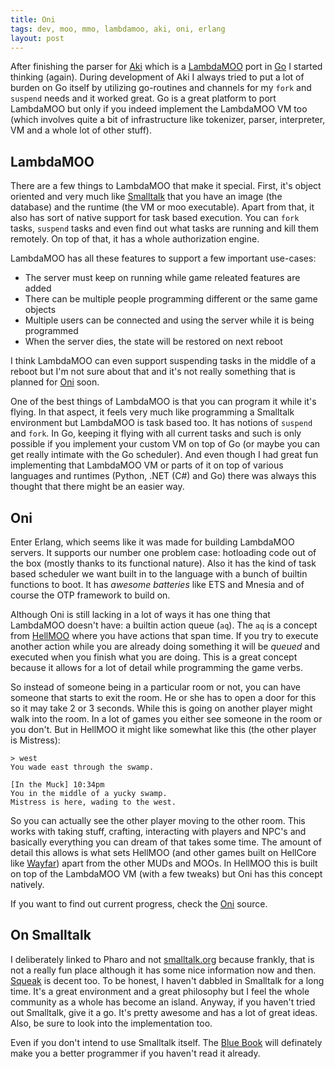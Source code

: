 ```yaml
---
title: Oni
tags: dev, moo, mmo, lambdamoo, aki, oni, erlang
layout: post
---
```

After finishing the parser for [Aki](https://github.com/basp/aki) which is a [LambdaMOO](http://www.moo.mud.org/) port in [Go](http://golang.org/) I started thinking (again). During development of Aki I always tried to put a lot of burden on Go itself by utilizing go-routines and channels for my `fork` and `suspend` needs and it worked great. Go is a great platform to port LambdaMOO but only if you indeed implement the LambdaMOO VM too (which involves quite a bit of infrastructure like tokenizer, parser, interpreter, VM and a whole lot of other stuff).

## LambdaMOO
There are a few things to LambdaMOO that make it special. First, it's object oriented and very much like [Smalltalk](http://www.pharo-project.org/home) that you have an image (the database) and the runtime (the VM or moo executable). Apart from that, it also has sort of native support for task based execution. You can `fork` tasks, `suspend` tasks and even find out what tasks are running and kill them remotely. On top of that, it has a whole authorization engine.

LambdaMOO has all these features to support a few important use-cases:

*   The server must keep on running while game releated features are added
*   There can be multiple people programming different or the same game objects
*   Multiple users can be connected and using the server while it is being programmed
*   When the server dies, the state will be restored on next reboot

I think LambdaMOO can even support suspending tasks in the middle of a reboot but I'm not sure about that and it's not really something that is planned for [Oni](http://github.com/basp/oni) soon.

One of the best things of LambdaMOO is that you can program it while it's flying. In that aspect, it feels very much like programming a Smalltalk environment but LambdaMOO is task based too. It has notions of `suspend` and `fork`. In Go, keeping it flying with all current tasks and such is only possible if you implement your custom VM on top of Go (or maybe you can get really intimate with the Go scheduler). And even though I had great fun implementing that LambdaMOO VM or parts of it on top of various languages and runtimes (Python, .NET (C#) and Go) there was always this thought that there might be an easier way. 

## Oni
Enter Erlang, which seems like it was made for building LambdaMOO servers. It supports our number one problem case: hotloading code out of the box (mostly thanks to its functional nature). Also it has the kind of task based scheduler we want built in to the language with a bunch of builtin functions to boot. It has _awesome batteries_ like ETS and Mnesia and of course the OTP framework to build on.

Although Oni is still lacking in a lot of ways it has one thing that LambdaMOO doesn't have: a builtin action queue (`aq`). The `aq` is a concept from [HellMOO](http://hellmoo.org/) where you have actions that span time. If you try to execute another action while you are already doing something it will be _queued_ and executed when you finish what you are doing. This is a great concept because it allows for a lot of detail while programming the game verbs. 

So instead of someone being in a particular room or not, you can have someone that starts to exit the room. He or she has to open a door for this so it may take 2 or 3 seconds. While this is going on another player might walk into the room. In a lot of games you either see someone in the room or you don't. But in HellMOO it might like somewhat like this (the other player is Mistress):

    > west
    You wade east through the swamp.

    [In the Muck] 10:34pm
    You in the middle of a yucky swamp.
    Mistress is here, wading to the west.

So you can actually see the other player moving to the other room. This works with taking stuff, crafting, interacting with players and NPC's and basically everything you can dream of that takes some time. The amount of detail this allows is what sets HellMOO (and other games built on HellCore like [Wayfar](http://wayfar1444.com/)) apart from the other MUDs and MOOs. In HellMOO this is built on top of the LambdaMOO VM (with a few tweaks) but Oni has this concept natively.

If you want to find out current progress, check the [Oni](http://github.com/basp/oni) source.

## On Smalltalk
I deliberately linked to Pharo and not [smalltalk.org](http://smalltalk.org/) because frankly, that is not a really fun place although it has some nice information now and then. [Squeak](http://www.squeak.org/) is decent too. To be honest, I haven't dabbled in Smalltalk for a long time. It's a great environment and a great philosophy but I feel the whole community as a whole has become an island. Anyway, if you haven't tried out Smalltalk, give it a go. It's pretty awesome and has a lot of great ideas. Also, be sure to look into the implementation too.

Even if you don't intend to use Smalltalk itself. The [Blue Book](http://stephane.ducasse.free.fr/FreeBooks/BlueBook/Bluebook.pdf) will definately make you a better programmer if you haven't read it already.